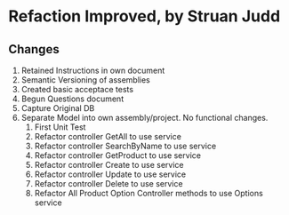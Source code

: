 # Refaction Improved, by Struan Judd

## Changes
1. Retained Instructions in own document
1. Semantic Versioning of assemblies
2. Created basic acceptace tests
3. Begun Questions document
4. Capture Original DB
5. Separate Model into own assembly/project. No functional changes.
   1. First Unit Test
   2. Refactor controller GetAll to use service
   3. Refactor controller SearchByName to use service
   4. Refactor controller GetProduct to use service
   5. Refactor controller Create to use service
   6. Refactor controller Update to use service
   7. Refactor controller Delete to use service
   8. Refactor All Product Option Controller methods to use Options service
